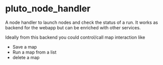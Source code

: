 # pluto_node_handler
A node handler to launch nodes and check the status of a run. 
It works as backend for the webapp but can be enriched with other services. 

Ideally from this backend you could control/call map interaction like
* Save a map
* Run a map from a list
* delete a map
